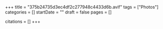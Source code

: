 +++
title = "375b24735d3ec4df2c277948c4433d6b.avif"
tags = ["Photos"]
categories = []
startDate = ""
draft = false
pages = []

citations = []
+++

